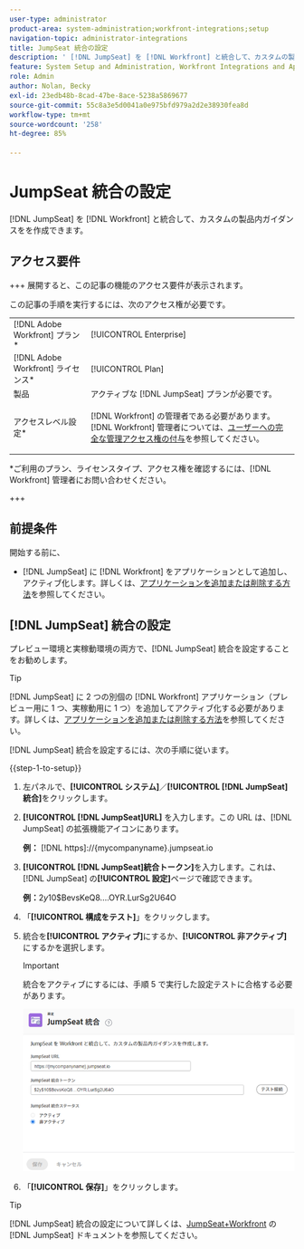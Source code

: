 ```yaml
---
user-type: administrator
product-area: system-administration;workfront-integrations;setup
navigation-topic: administrator-integrations
title: JumpSeat 統合の設定
description: ' [!DNL JumpSeat] を [!DNL Workfront] と統合して、カスタムの製品内ガイダンスを作成できます。'
feature: System Setup and Administration, Workfront Integrations and Apps
role: Admin
author: Nolan, Becky
exl-id: 23edb48b-8cad-47be-8ace-5238a5869677
source-git-commit: 55c8a3e5d0041a0e975bfd979a2d2e38930fea8d
workflow-type: tm+mt
source-wordcount: '258'
ht-degree: 85%

---
```


# JumpSeat 統合の設定

[!DNL JumpSeat] を [!DNL Workfront] と統合して、カスタムの製品内ガイダンスをを作成できます。

## アクセス要件

+++ 展開すると、この記事の機能のアクセス要件が表示されます。

この記事の手順を実行するには、次のアクセス権が必要です。

<table style="table-layout:auto"> 
 <col> 
 <col> 
 <tbody> 
  <tr> 
   <td role="rowheader">[!DNL Adobe Workfront] プラン*</td> 
   <td> <p>[!UICONTROL Enterprise] </p> </td> 
  </tr> 
  <tr> 
   <td role="rowheader">[!DNL Adobe Workfront] ライセンス*</td> 
   <td>[!UICONTROL Plan]</td> 
  </tr> 
  <tr> 
   <td role="rowheader">製品</td> 
   <td>アクティブな [!DNL JumpSeat] プランが必要です。</td> 
  </tr> 
  <tr> 
   <td role="rowheader">アクセスレベル設定*</td> 
   <td> <p> [!DNL Workfront] の管理者である必要があります。[!DNL Workfront] 管理者については、<a href="../../administration-and-setup/add-users/configure-and-grant-access/grant-a-user-full-administrative-access.md" class="MCXref xref">ユーザーへの完全な管理アクセス権の付与</a>を参照してください。</p> </td> 
  </tr> 
 </tbody> 
</table>

&#42;ご利用のプラン、ライセンスタイプ、アクセス権を確認するには、[!DNL Workfront] 管理者にお問い合わせください。

+++

## 前提条件

開始する前に、

* [!DNL JumpSeat] に [!DNL Workfront] をアプリケーションとして追加し、アクティブ化します。詳しくは、[アプリケーションを追加または削除する方法](https://support.jumpseat.io/article/how-to-add-an-application/)を参照してください。

## [!DNL JumpSeat] 統合の設定

プレビュー環境と実稼動環境の両方で、[!DNL JumpSeat] 統合を設定することをお勧めします。

>[!TIP]
>
>[!DNL JumpSeat] に 2 つの別個の [!DNL Workfront] アプリケーション（プレビュー用に 1 つ、実稼動用に 1 つ）を追加してアクティブ化する必要があります。詳しくは、[アプリケーションを追加または削除する方法](https://support.jumpseat.io/article/how-to-add-an-application/)を参照してください。

[!DNL JumpSeat] 統合を設定するには、次の手順に従います。

{{step-1-to-setup}}

1. 左パネルで、**[!UICONTROL システム]**／**[!UICONTROL [!DNL JumpSeat]統合]**&#x200B;をクリックします。
1. **[!UICONTROL [!DNL JumpSeat]URL]** を入力します。この URL は、[!DNL JumpSeat] の拡張機能アイコンにあります。

   **例：** [!DNL https]://{mycompanyname}.jumpseat.io

1. **[!UICONTROL [!DNL JumpSeat]統合トークン]**&#x200B;を入力します。これは、[!DNL JumpSeat] の&#x200B;**[!UICONTROL 設定]**&#x200B;ページで確認できます。

   **例：**$2y$10$BevsKeQ8....OYR.LurSg2U64O

1. 「**[!UICONTROL 構成をテスト]**」をクリックします。
1. 統合を&#x200B;**[!UICONTROL アクティブ]**&#x200B;にするか、**[!UICONTROL 非アクティブ]**&#x200B;にするかを選択します。

   >[!IMPORTANT]
   >
   >統合をアクティブにするには、手順 5 で実行した設定テストに合格する必要があります。

   ![JumpSeat 統合ページ](assets/jumpseat-integration-page.png)

1. 「**[!UICONTROL 保存]**」をクリックします。

>[!TIP]
>
>[!DNL JumpSeat] 統合の設定について詳しくは、[JumpSeat+Workfront](https://jumpseat.io/landing-page/jumpseat-workfront/) の [!DNL JumpSeat] ドキュメントを参照してください。
